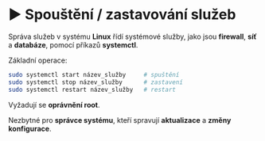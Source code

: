 # ▶️ Spouštění / zastavování služeb

Správa služeb v systému **Linux** řídí systémové služby, jako jsou **firewall**, **síť** a **databáze**, 
pomocí příkazů **systemctl**.  

Základní operace:

```BASH
sudo systemctl start název_služby     # spuštění
sudo systemctl stop název_služby      # zastavení
sudo systemctl restart název_služby   # restart
```

Vyžadují se **oprávnění root**.

Nezbytné pro **správce systému**, kteří spravují **aktualizace** a **změny konfigurace**.